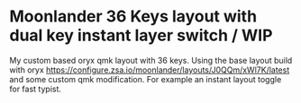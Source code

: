 # Moonlander 36 Keys layout with dual key instant layer switch / WIP

My custom based oryx qmk layout with 36 keys. Using the base layout build with oryx https://configure.zsa.io/moonlander/layouts/J0QQm/xWl7K/latest and some custom qmk modification. For example an instant layout toggle for fast typist. 
